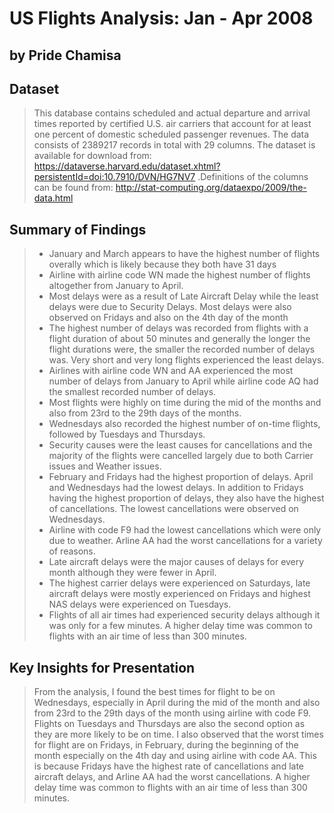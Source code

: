 # US Flights Analysis: Jan - Apr 2008
## by Pride Chamisa


## Dataset

> This database contains scheduled and actual departure and arrival times reported by certified U.S. air carriers that account for at least one percent of domestic scheduled passenger revenues. The data consists of 2389217 records in total with 29 columns. The dataset is available for download from: https://dataverse.harvard.edu/dataset.xhtml?persistentId=doi:10.7910/DVN/HG7NV7 .Definitions of the columns can be found from: http://stat-computing.org/dataexpo/2009/the-data.html




## Summary of Findings

>- January and March appears to have the highest number of flights overally which is likely because they both have 31 days
>- Airline with airline code WN made the highest number of flights altogether from January to April.
>- Most delays were as a result of Late Aircraft Delay while the least delays were due to Security Delays.
  Most delays were also observed on Fridays and also on the 4th day of the month
>- The highest number of delays was recorded from flights with a flight duration of about 50 minutes and generally the longer the flight durations were, the smaller the recorded number of delays was. Very short and very long flights experienced the least delays.
>- Airlines with airline code WN and AA experienced the most number of delays from January to April while airline code AQ had the smallest recorded number of delays.
>- Most flights were highly on time during the mid of the months and also from 23rd to the 29th days of the months. 
>- Wednesdays also recorded the highest number of on-time flights, followed by Tuesdays and Thursdays.    
>- Security causes were the least causes for cancellations and the majority of the flights were cancelled largely due to both Carrier issues and Weather issues.
>- February and Fridays had the highest proportion of delays. April and Wednesdays had the lowest delays.
In addition to Fridays having the highest proportion of delays, they also have the highest of cancellations. The lowest cancellations were observed on Wednesdays.
>- Airline with code F9 had the lowest cancellations which were only due to weather. Arline AA had the worst cancellations for a variety of reasons.
>- Late aircraft delays were the major causes of delays for every month although they were fewer in April.
>- The highest carrier delays were experienced on Saturdays, late aircraft delays were mostly experienced on Fridays and highest NAS delays were experienced on Tuesdays. 
>- Flights of all air times had experienced security delays although it was only for a few minutes. A higher delay time was common to flights with an air time of less than 300 minutes.



## Key Insights for Presentation

> From the analysis, I found the best times for flight to be on Wednesdays, especially  in April during the mid of the month and also from 23rd to the 29th days of the month using airline with code F9. Flights on Tuesdays and Thursdays are also the second option as they are more likely to be on time.
> I also observed that the worst times for flight are on Fridays, in February, during the beginning of the month especially on the 4th day and using airline with code AA. This is because Fridays have the highest rate of cancellations and late aircraft delays, and Arline AA had the worst cancellations. A higher delay time was common to flights with an air time of less than 300 minutes.
